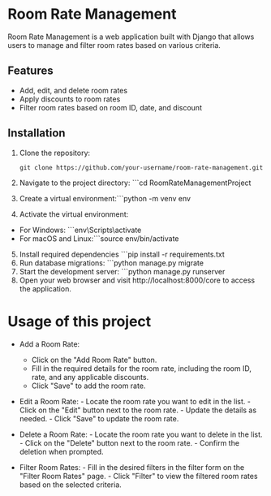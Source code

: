 # Room Rate Management

Room Rate Management is a web application built with Django that allows users to manage and filter room rates based on various criteria.

## Features

- Add, edit, and delete room rates
- Apply discounts to room rates
- Filter room rates based on room ID, date, and discount

## Installation

1. Clone the repository:

   ```shell
   git clone https://github.com/your-username/room-rate-management.git
2. Navigate to the project directory: ```cd RoomRateManagementProject
3. Create a virtual environment:```python -m venv env
4. Activate the virtual environment:
 - For Windows: ```env\Scripts\activate
 - For macOS and Linux:```source env/bin/activate
5. Install required dependencies ```pip install -r requirements.txt
6. Run database migrations: ```python manage.py migrate
7. Start the development server: ```python manage.py runserver
8. Open your web browser and visit http://localhost:8000/core to access the application.

# Usage of this project
  -  Add a Room Rate:
        - Click on the "Add Room Rate" button.
        - Fill in the required details for the room rate, including the room ID, rate, and any applicable discounts.
        - Click "Save" to add the room rate.

  - Edit a Room Rate:
        - Locate the room rate you want to edit in the list.
        - Click on the "Edit" button next to the room rate.
        - Update the details as needed.
        - Click "Save" to update the room rate.

  - Delete a Room Rate:
        - Locate the room rate you want to delete in the list.
        - Click on the "Delete" button next to the room rate.
        - Confirm the deletion when prompted.

  - Filter Room Rates:
        - Fill in the desired filters in the filter form on the "Filter Room Rates" page.
        - Click "Filter" to view the filtered room rates based on the selected criteria.

